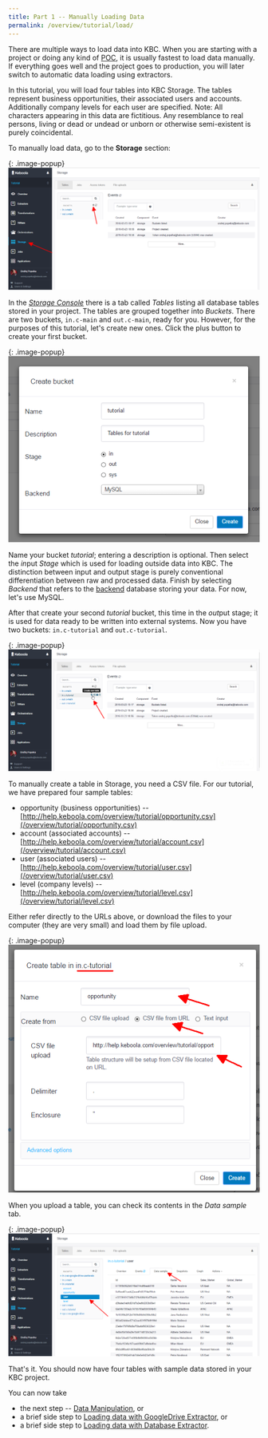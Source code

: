 ```yaml
---
title: Part 1 -- Manually Loading Data 
permalink: /overview/tutorial/load/
---
```


There are multiple ways to load data into KBC. When you are starting with a project or doing any kind of 
[POC](https://en.wikipedia.org/wiki/Proof_of_concept), it is usually fastest to load data manually. 
If everything goes well and the project goes to production, you will later switch to automatic 
data loading using extractors. 

In this tutorial, you will load four tables into KBC Storage. 
The tables represent business opportunities, their associated users and accounts. 
Additionally company levels for each user are specified. 
Note: All characters appearing in this data are fictitious. 
Any resemblance to real persons, living or dead or undead or unborn or otherwise semi-existent is purely coincidental.

To manually load data, go to the **Storage** section:

{: .image-popup}
![Screenshot -- Storage Console](/overview/tutorial/load/intro-screen.png)

In the 
[*Storage Console*](/storage/) there is a tab called *Tables* listing all database tables stored in your project. 
The tables are grouped together into *Buckets*. 
There are two buckets, `in.c-main` and `out.c-main`, ready for you. 
However, for the purposes of this tutorial, let's create new ones. 
Click the plus button to create your first bucket.

{: .image-popup}
![Screenshot -- Create Bucket](/overview/tutorial/load/create-bucket.png)

Name your bucket *tutorial*; entering a description is optional. 
Then select the *in*put *Stage* which is used for loading outside data into KBC. 
The distinction between input and output stage is purely conventional differentiation between raw and processed data. 
Finish by selecting *Backend* that refers to the [backend](/storage/) database storing your data. 
For now, let's use MySQL.

After that create your second *tutorial* bucket, this time in the *out*put stage; it is used for data ready to be written into external systems. 
Now you have two buckets: `in.c-tutorial` and `out.c-tutorial`.



{: .image-popup}
![Screenshot -- Create a table](/overview/tutorial/load/create-table.png) 

To manually create a table in Storage, you need a CSV file. For our tutorial, we have prepared four sample tables:

- opportunity (business opportunities) -- [http://help.keboola.com/overview/tutorial/opportunity.csv](/overview/tutorial/opportunity.csv) 
- account (associated accounts) -- [http://help.keboola.com/overview/tutorial/account.csv](/overview/tutorial/account.csv) 
- user (associated users) -- [http://help.keboola.com/overview/tutorial/user.csv](/overview/tutorial/user.csv)
- level (company levels) -- [http://help.keboola.com/overview/tutorial/level.csv](/overview/tutorial/level.csv) 

Either refer directly to the URLs above, 
or download the files to your computer (they are very small) and load them by file upload. 

{: .image-popup}
![Screenshot -- Create a table](/overview/tutorial/load/create-table-2.png) 

When you upload a table, you can check its contents in the *Data sample* tab.

{: .image-popup}
![Screenshot -- Data sample](/overview/tutorial/load/data-sample.png)

That's it. You should now have four tables with sample data stored in your KBC project.

You can now take

- the next step -- [Data Manipulation](/overview/tutorial/manipulate/), or
- a brief side step to [Loading data with GoogleDrive Extractor](/overview/tutorial/load/googledrive/), or
- a brief side step to [Loading data with Database Extractor](/overview/tutorial/load/database/).
